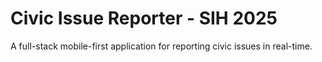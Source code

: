 # Civic Issue Reporter - SIH 2025
A full-stack mobile-first application for reporting civic issues in real-time.
